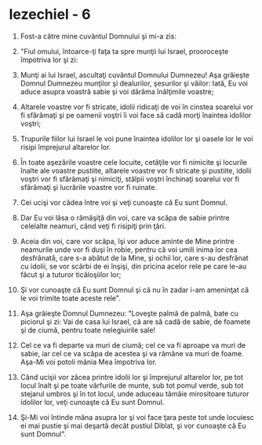 # Iezechiel - 6

1. Fost-a către mine cuvântul Domnului şi mi-a zis: 

2. "Fiul omului, întoarce-ţi faţa ta spre munţii lui Israel, prooroceşte împotriva lor şi zi: 

3. Munţi ai lui Israel, ascultaţi cuvântul Domnului Dumnezeu! Aşa grăieşte Domnul Dumnezeu munţilor şi dealurilor, şesurilor şi văilor: Iată, Eu voi aduce asupra voastră sabie şi voi dărâma înălţimile voastre; 

4. Altarele voastre vor fi stricate, idolii ridicaţi de voi în cinstea soarelui vor fi sfărâmaţi şi pe oamenii voştri îi voi face să cadă morţi înaintea idolilor voştri; 

5. Trupurile fiilor lui Israel le voi pune înaintea idolilor lor şi oasele lor le voi risipi împrejurul altarelor lor. 

6. În toate aşezările voastre cele locuite, cetăţile vor fi nimicite şi locurile înalte ale voastre pustiite, altarele voastre vor fi stricate şi pustiite, idolii voştri vor fi sfărâmaţi şi nimiciţi, stâlpii voştri închinaţi soarelui vor fi sfărâmaţi şi lucrările voastre vor fi ruinate. 

7. Cei ucişi vor cădea între voi şi veţi cunoaşte că Eu sunt Domnul. 

8. Dar Eu voi lăsa o rămăşiţă din voi, care va scăpa de sabie printre celelalte neamuri, când veţi fi risipiţi prin ţări. 

9. Aceia din voi, care vor scăpa, îşi vor aduce aminte de Mine printre neamurile unde vor fi duşi în robie, pentru că voi umili inima lor cea desfrânată, care s-a abătut de la Mine, şi ochii lor, care s-au desfrânat cu idolii, se vor scârbi de ei înşişi, din pricina acelor rele pe care le-au făcut şi a tuturor ticăloşiilor lor; 

10. Şi vor cunoaşte că Eu sunt Domnul şi că nu în zadar i-am ameninţat că le voi trimite toate aceste rele". 

11. Aşa grăieşte Domnul Dumnezeu: "Loveşte palmă de palmă, bate cu piciorul şi zi: Vai de casa lui Israel, că are să cadă de sabie, de foamete şi de ciumă, pentru toate nelegiuirile sale! 

12. Cel ce va fi departe va muri de ciumă; cel ce va fi aproape va muri de sabie, iar cel ce va scăpa de acestea şi va rămâne va muri de foame. Aşa-Mi voi potoli mânia Mea împotriva lor. 

13. Când ucişii vor zăcea printre idolii lor şi împrejurul altarelor lor, pe tot locul înalt şi pe toate vârfurile de munte, sub tot pomul verde, sub tot stejarul umbros şi în tot locul, unde aduceau tămâie mirositoare tuturor idolilor lor, veţi cunoaşte că Eu sunt Domnul. 

14. Şi-Mi voi întinde mâna asupra lor şi voi face ţara peste tot unde locuiesc ei mai pustie şi mai deşartă decât pustiul Diblat, şi vor cunoaşte că Eu sunt Domnul". 

